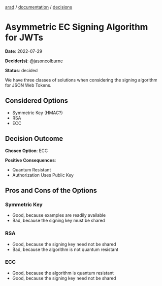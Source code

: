 [arad](../../../../) / [documentation](../README.md) / [decisions](./README.md)

# Asymmetric EC Signing Algorithm for JWTs

**Date**: 2022-07-29

**Decider(s)**: [@jasoncolburne](https://github.com/jasoncolburne)

**Status**: decided

We have three classes of solutions when considering the signing algorithm for JSON Web Tokens.


## Considered Options
- Symmetric Key (HMAC?)
- RSA
- ECC


## Decision Outcome

**Chosen Option**: ECC

**Positive Consequences**:
- Quantum Resistant
- Authorization Uses Public Key


## Pros and Cons of the Options

### Symmetric Key
- Good, because examples are readily available
- Bad, because the signing key must be shared

### RSA
- Good, because the signing key need not be shared
- Bad, because the algorithm is not quantum resistant

### ECC
- Good, because the algorithm is quantum resistant
- Good, because the signing key need not be shared

